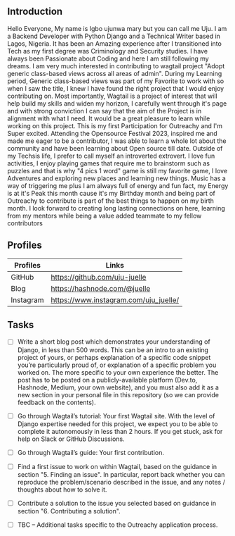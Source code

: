 ## Introduction

Hello Everyone, My name is Igbo ujunwa mary but you can call me Uju. I am a Backend Developer with Python Django and a Technical Writer based in Lagos, Nigeria. It has been an Amazing experience after I transitioned into Tech as my first degree was Criminology and Security studies. I have always been Passionate about Coding and here I am still following my dreams.
I am very much interested in contributing to wagtail project "Adopt generic class-based views across all areas of admin". During my Learning period, Generic class-based views was part of my Favorite to work with so when I saw the title, I knew I have found the right project that I would enjoy contributing on. Most importantly, Wagtail is a project of interest that will help build my skills and widen my horizon, I carefully went through it's page and with strong conviction I can say that the aim of the Project is in alignment with what I need. It would be a great pleasure to learn while working on this project.
This is my first Participation for Outreachy and I'm Super excited. Attending the Opensource Festival 2023, inspired me and made me eager to be a contributor, I was able to learn a whole lot about the community and have been learning about Open source till date.
Outside of my Techsis life, I prefer to call myself an introverted extrovert. I love fun activities, I enjoy playing games that require me to brainstorm such as puzzles and that is why "4 pics 1 word" game is still my favorite game, I love Adventures and exploring new places and learning new things. Music has a way of triggering me plus I am always full of energy and fun fact, my Energy is at it's Peak this month cause it's my Birthday month and being part of Outreachy to contribute is part of the best things to happen on my birth month.
I look forward to creating long lasting connections on here, learning from my mentors while being a value added teammate to my fellow contributors


## Profiles

| Profiles      | Links |
| ----------- | ----------- |
| GitHub  | https://github.com/uju-juelle     |
|   Blog  | https://hashnode.com/@juelle      |
| Instagram | https://www.instagram.com/uju_juelle/ |


## Tasks

- [ ] Write a short blog post which demonstrates your understanding of Django, in less than 500 words. This can be an intro to an existing project of yours, or perhaps explanation of a specific code snippet you’re particularly proud of, or explanation of a specific problem you worked on. The more specific to your own experience the better. The post has to be posted on a publicly-available platform (Dev.to, Hashnode, Medium, your own website), and you must also add it as a new section in your personal file in this repository (so we can provide feedback on the contents).

- [ ] Go through Wagtail’s tutorial: Your first Wagtail site. With the level of Django expertise needed for this project, we expect you to be able to complete it autonomously in less than 2 hours. If you get stuck, ask for help on Slack or GitHub Discussions.


- [ ] Go through Wagtail’s guide: Your first contribution.

- [ ] Find a first issue to work on within Wagtail, based on the guidance in section "5. Finding an issue". In particular, report back whether you can reproduce the problem/scenario described in the issue, and any notes / thoughts about how to solve it.

- [ ] Contribute a solution to the issue you selected based on guidance in section "6. Contributing a solution".


- [ ] TBC – Additional tasks specific to the Outreachy application process.

